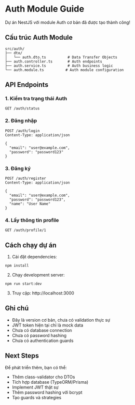 # Auth Module Guide

Dự án NestJS với module Auth cơ bản đã được tạo thành công!

## Cấu trúc Auth Module

```
src/auth/
├── dto/
│   └── auth.dto.ts          # Data Transfer Objects
├── auth.controller.ts       # Auth endpoints
├── auth.service.ts          # Auth business logic
└── auth.module.ts          # Auth module configuration
```

## API Endpoints

### 1. Kiểm tra trạng thái Auth
```
GET /auth/status
```

### 2. Đăng nhập
```
POST /auth/login
Content-Type: application/json

{
  "email": "user@example.com",
  "password": "password123"
}
```

### 3. Đăng ký
```
POST /auth/register
Content-Type: application/json

{
  "email": "user@example.com",
  "password": "password123",
  "name": "User Name"
}
```

### 4. Lấy thông tin profile
```
GET /auth/profile/1
```

## Cách chạy dự án

1. Cài đặt dependencies:
```bash
npm install
```

2. Chạy development server:
```bash
npm run start:dev
```

3. Truy cập: http://localhost:3000

## Ghi chú

- Đây là version cơ bản, chưa có validation thực sự
- JWT token hiện tại chỉ là mock data
- Chưa có database connection
- Chưa có password hashing
- Chưa có authentication guards

## Next Steps

Để phát triển thêm, bạn có thể:
- Thêm class-validator cho DTOs
- Tích hợp database (TypeORM/Prisma)
- Implement JWT thật sự
- Thêm password hashing với bcrypt
- Tạo guards và strategies
